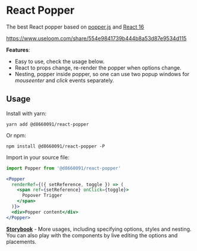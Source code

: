 # React Popper

The best React popper based on [popper.js](https://github.com/FezVrasta/popper.js) and [React 16](https://reactjs.org/blog/2017/09/26/react-v16.0.html)

https://www.useloom.com/share/554e9841739b444b8a53d87e9534d115

**Features**:
* Easy to use, check the usage below.
* React to props change, re-render the popper when options change.
* Nesting, popper inside popper, so one can use two popup windows for _mouseenter_ and _click_ events separately.

## Usage

Install with yarn:

``` shell
yarn add @d8660091/react-popper
```

Or npm:

``` shell
npm install @d8660091/react-popper -P
```

Import in your source file:

``` jsx
import Popper from '@d8660091/react-popper'

<Popper
  renderRef={({ setReference, toggle }) => (
    <span ref={setReference} onClick={toggle}>
      Popover Trigger
    </span>
  )}>
  <div>Popper content</div>
</Popper>
```

[**Storybook**](https://d8660091.github.io/react-popper/) - More usages, including specifying options, styles and nesting. You can also play with the components by live editing the options and placements.


